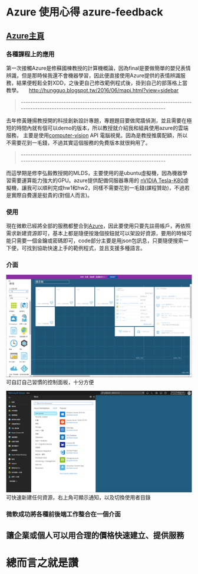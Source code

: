 # Azure 使用心得 azure-feedback    
[Azure]: https://portal.azure.com/
## [Azure主頁][Azure]     

### 各種課程上的應用 ###
第一次接觸Azure是修蘇國棟教授的計算機概論，因為final是要做簡單的嬰兒表情辨識，但是那時候我還不會機器學習，因此便直接使用Azure提供的表情辨識服務，結果便輕鬆全對XDD，之後更自己修改範例程式後，掛到自己的部落格上當教學。    
http://hungguo.blogspot.tw/2016/06/mapi.html?view=sidebar     
> -------------------------------------------------------------------------------------------------------------------------------------     

去年修黃鍾揚教授開的科技創新設計專題，專題題目要做爬牆偵測，並且需要在極短的時間內就有個可以demo的版本，所以教授就介紹我和組員使用azure的雲端服務，
主要是使用[computer-vision](https://azure.microsoft.com/zh-tw/services/cognitive-services/computer-vision/ "computer-vision") API 電腦視覺。因為是教授推廣配額，所以不需要花到一毛錢，不過其實這個服務的免費版本就很夠用了。     
> -------------------------------------------------------------------------------------------------------------------------------------      

而這學期是修李弘毅教授開的MLDS，主要使用的是ubuntu虛擬機，因為機器學習需要運算能力強大的GPU。azure提供配備伺服器專用的 [nVIDIA Tesla-K80](http://www.nvidia.com.tw/object/tesla-servers-tw.html)虛擬機，讓我可以順利完成hw1和hw2，同樣不需要花到一毛錢(課程贊助)，不過若是實際自費還是挺貴的(對個人而言)。    

### 使用 ###
現在微軟已經將全部的服務都整合到[Azure][]，因此要使用只要先註冊帳戶，再依照需求新建資源即可，基本上都是隨便按幾個按鈕就可以架設好資源，要用的時候可能只需要一個金鑰或密碼即可，code部分主要是用json包訊息，只要隨便搜索一下便，可找到協助快速上手的範例程式，並且支援多種語言。    

### 介面 ###
![Azure儀錶板](https://github.com/b04901066/azure-feedback/blob/master/儀錶板.png)
可自訂自己習慣的控制面板，十分方便

![Azure主頁](https://github.com/b04901066/azure-feedback/blob/master/主頁面.png)
可快速新建任何資源，右上角可顯示通知，以及切換使用者目錄

### 微軟成功將各種前後端工作整合在一個介面
## 讓企業或個人可以用合理的價格快速建立、提供服務
# 總而言之就是讚
